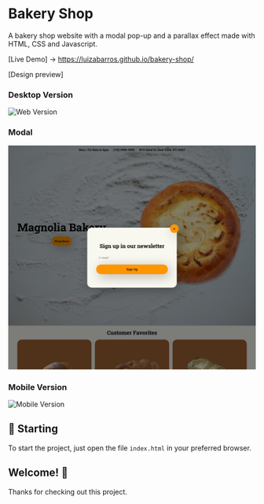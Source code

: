 # Bakery Shop
A bakery shop website with a modal pop-up and a parallax effect made with HTML, CSS and Javascript. 

[Live Demo] -> https://luizabarros.github.io/bakery-shop/

[Design preview]

### Desktop Version
<img src="imgs/final-version/desktop.png" alt="Web Version"/>

### Modal
<img src="imgs/final-version/modal.png" alt="Mobile Version"/>

### Mobile Version
<img src="imgs/final-version/mobile.png" alt="Mobile Version"/>

## 🚀 Starting

To start the project, just open the file `index.html` in your preferred browser.

## Welcome! 👋

Thanks for checking out this project.
